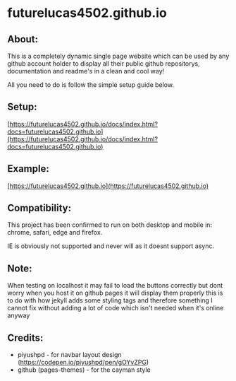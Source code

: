 # futurelucas4502.github.io

## About:
This is a completely dynamic single page website which can be used by any github account holder to display all their public github repositorys, documentation and readme's in a clean and cool way!

All you need to do is follow the simple setup guide below.

## Setup:

[https://futurelucas4502.github.io/docs/index.html?docs=futurelucas4502.github.io](https://futurelucas4502.github.io/docs/index.html?docs=futurelucas4502.github.io)

## Example:

[https://futurelucas4502.github.io](https://futurelucas4502.github.io)

## Compatibility:

This project has been confirmed to run on both desktop and mobile in: chrome, safari, edge and firefox.

IE is obviously not supported and never will as it doesnt support async.

## Note:

When testing on localhost it may fail to load the buttons correctly but dont worry when you host it on github pages it will display them properly this is to do with how jekyll adds some styling tags and therefore something I cannot fix without adding a lot of code which isn't needed when it's online anyway

## Credits:
* piyushpd - for navbar layout design (https://codepen.io/piyushpd/pen/gOYvZPG)
* github (pages-themes) - for the cayman style
